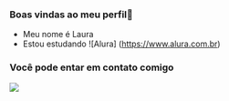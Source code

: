 ### Boas vindas ao meu perfil🖤 

- Meu nome é Laura
- Estou estudando ![Alura] (https://www.alura.com.br)

 ### Você pode entar em contato comigo
 ![](https://media1.tenor.com/m/DYzUq3uX1QgAAAAC/tom-and-jerry-evil.gif)

